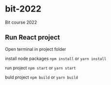 # bit-2022
Bit course 2022



## Run React project

Open terminal in project folder

install node packages
`npm install` or `yarn install`

run project 
`npm start` or `yarn start`

buld project 
`npm build` or `yarn build`
